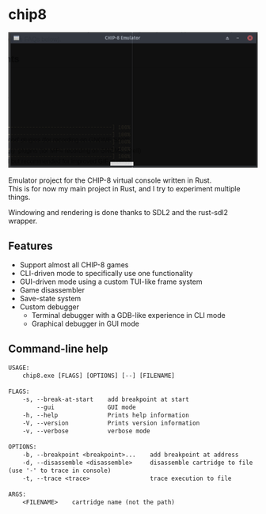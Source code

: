 chip8
=====

![screen](assets/screen.gif)

Emulator project for the CHIP-8 virtual console written in Rust.  
This is for now my main project in Rust, and I try to experiment multiple things.

Windowing and rendering is done thanks to SDL2 and the rust-sdl2 wrapper.

Features
--------

- Support almost all CHIP-8 games
- CLI-driven mode to specifically use one functionality
- GUI-driven mode using a custom TUI-like frame system
- Game disassembler
- Save-state system
- Custom debugger
    - Terminal debugger with a GDB-like experience in CLI mode
    - Graphical debugger in GUI mode

Command-line help
-----------------

```
USAGE:
    chip8.exe [FLAGS] [OPTIONS] [--] [FILENAME]

FLAGS:
    -s, --break-at-start    add breakpoint at start
        --gui               GUI mode
    -h, --help              Prints help information
    -V, --version           Prints version information
    -v, --verbose           verbose mode

OPTIONS:
    -b, --breakpoint <breakpoint>...    add breakpoint at address
    -d, --disassemble <disassemble>     disassemble cartridge to file (use '-' to trace in console)
    -t, --trace <trace>                 trace execution to file

ARGS:
    <FILENAME>    cartridge name (not the path)
```
